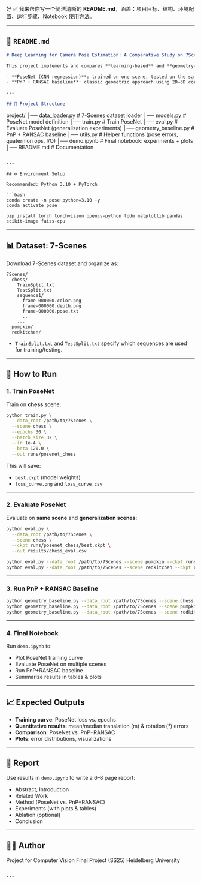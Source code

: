 好 ✅ 我来帮你写一个简洁清晰的 **README.md**，涵盖：项目目标、结构、环境配置、运行步骤、Notebook 使用方法。

---

## 📄 `README.md`

```markdown
# Deep Learning for Camera Pose Estimation: A Comparative Study on 7Scenes

This project implements and compares **learning-based** and **geometry-based** methods for camera pose estimation on the **7-Scenes dataset**:

- **PoseNet (CNN regression)**: trained on one scene, tested on the same and generalized to other scenes.
- **PnP + RANSAC baseline**: classic geometric approach using 2D–3D correspondences.

---

## 📂 Project Structure

```

project/
│── data\_loader.py          # 7-Scenes dataset loader
│── models.py               # PoseNet model definition
│── train.py                # Train PoseNet
│── eval.py                 # Evaluate PoseNet (generalization experiments)
│── geometry\_baseline.py    # PnP + RANSAC baseline
│── utils.py                # Helper functions (pose errors, quaternion ops, I/O)
│── demo.ipynb              # Final notebook: experiments + plots
│── README.md               # Documentation

````

---

## ⚙️ Environment Setup

Recommended: Python 3.10 + PyTorch

```bash
conda create -n pose python=3.10 -y
conda activate pose

pip install torch torchvision opencv-python tqdm matplotlib pandas scikit-image faiss-cpu
````

---

## 📊 Dataset: 7-Scenes

Download 7-Scenes dataset and organize as:

```
7Scenes/
  chess/
    TrainSplit.txt
    TestSplit.txt
    sequence1/
      frame-000000.color.png
      frame-000000.depth.png
      frame-000000.pose.txt
      ...
    ...
  pumpkin/
  redkitchen/
```

* `TrainSplit.txt` and `TestSplit.txt` specify which sequences are used for training/testing.

---

## 🚀 How to Run

### 1. Train PoseNet

Train on **chess** scene:

```bash
python train.py \
  --data_root /path/to/7Scenes \
  --scene chess \
  --epochs 30 \
  --batch_size 32 \
  --lr 1e-4 \
  --beta 120.0 \
  --out runs/posenet_chess
```

This will save:

* `best.ckpt` (model weights)
* `loss_curve.png` and `loss_curve.csv`

---

### 2. Evaluate PoseNet

Evaluate on **same scene** and **generalization scenes**:

```bash
python eval.py \
  --data_root /path/to/7Scenes \
  --scene chess \
  --ckpt runs/posenet_chess/best.ckpt \
  --out results/chess_eval.csv

python eval.py --data_root /path/to/7Scenes --scene pumpkin --ckpt runs/posenet_chess/best.ckpt --out results/pumpkin_eval.csv
python eval.py --data_root /path/to/7Scenes --scene redkitchen --ckpt runs/posenet_chess/best.ckpt --out results/redkitchen_eval.csv
```

---

### 3. Run PnP + RANSAC Baseline

```bash
python geometry_baseline.py --data_root /path/to/7Scenes --scene chess --topk 5
python geometry_baseline.py --data_root /path/to/7Scenes --scene pumpkin --topk 5
python geometry_baseline.py --data_root /path/to/7Scenes --scene redkitchen --topk 5
```

---

### 4. Final Notebook

Run `demo.ipynb` to:

* Plot PoseNet training curve
* Evaluate PoseNet on multiple scenes
* Run PnP+RANSAC baseline
* Summarize results in tables & plots

---

## 📈 Expected Outputs

* **Training curve**: PoseNet loss vs. epochs
* **Quantitative results**: mean/median translation (m) & rotation (°) errors
* **Comparison**: PoseNet vs. PnP+RANSAC
* **Plots**: error distributions, visualizations

---

## 📝 Report

Use results in `demo.ipynb` to write a 6–8 page report:

* Abstract, Introduction
* Related Work
* Method (PoseNet vs. PnP+RANSAC)
* Experiments (with plots & tables)
* Ablation (optional)
* Conclusion

---

## 👨‍💻 Author

Project for Computer Vision Final Project (SS25)
Heidelberg University

```

---
